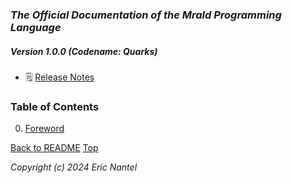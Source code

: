 
### ***The Official Documentation of the Mrald Programming Language***
##### ***Version 1.0.0 (Codename: Quarks)***
+ 🗒️ [Release Notes](/docs/v1.0.0/en/release-notes-en.md)

### Table of Contents <a name="top"></a>
0. [Foreword](/docs/v1.0.0/en/preface-en.md)

[Back to README](/docs/README.md)
[Top](#top)

*Copyright (c) 2024 Eric Nantel*